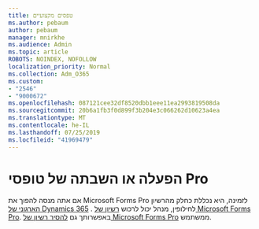 ```yaml
---
title: טפסים מקצועיים
ms.author: pebaum
author: pebaum
manager: mnirkhe
ms.audience: Admin
ms.topic: article
ROBOTS: NOINDEX, NOFOLLOW
localization_priority: Normal
ms.collection: Adm_O365
ms.custom:
- "2546"
- "9000672"
ms.openlocfilehash: 087121cee32df8520dbb1eee11ea2993819508da
ms.sourcegitcommit: 20b6a1fb3f0d899f3b204e3c066262d10623a4ea
ms.translationtype: MT
ms.contentlocale: he-IL
ms.lasthandoff: 07/25/2019
ms.locfileid: "41969479"
---
```

# <a name="enable-or-disable-forms-pro"></a>הפעלה או השבתה של טופסי Pro

אם אתה מנסה להפוך את Microsoft Forms Pro לזמינה, היא נכללת כחלק מהרשיון [הארגוני של Dynamics 365](https://docs.microsoft.com/forms-pro/purchase#purchase-microsoft-forms-pro-for-users-in-a-dynamics-365-tenant) . לחילופין, מנהל יכול לרכוש [רשיון של Microsoft Forms Pro](https://docs.microsoft.com/forms-pro/purchase#purchase-microsoft-forms-pro-for-users-in-a-dynamics-365-tenant). באפשרותך גם [להסיר רשיון של Microsoft Forms Pro](https://docs.microsoft.com/forms-pro/purchase#disable-microsoft-forms-pro-for-a-user-1) ממשתמש.